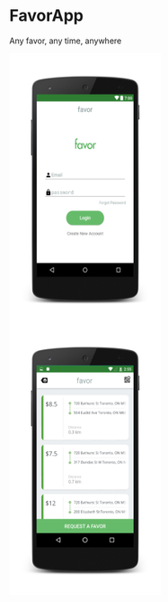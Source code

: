 # FavorApp


Any favor, any time, anywhere

<a href="url">
<img src="https://github.com/MiceXx/KarmaApp/blob/master/favorapp.png" align="left" height="480" width="270" >
</a>



<a href="url">
<img src="https://github.com/MiceXx/KarmaApp/blob/master/favorapp2.png" align="left" height="480" width="270" >
</a>
